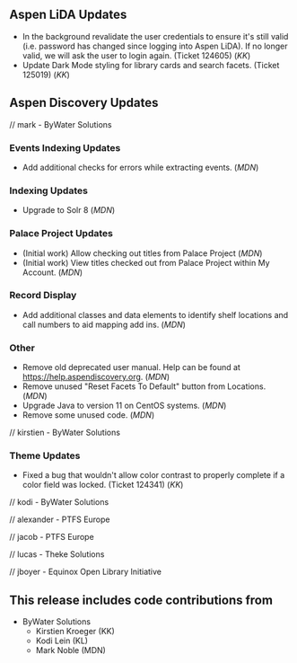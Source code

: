 ## Aspen LiDA Updates
- In the background revalidate the user credentials to ensure it's still valid (i.e. password has changed since logging into Aspen LiDA). If no longer valid, we will ask the user to login again. (Ticket 124605) (*KK*)
- Update Dark Mode styling for library cards and search facets. (Ticket 125019) (*KK*)

## Aspen Discovery Updates
// mark - ByWater Solutions
### Events Indexing Updates
- Add additional checks for errors while extracting events. (*MDN*)

### Indexing Updates
- Upgrade to Solr 8 (*MDN*)

### Palace Project Updates
- (Initial work) Allow checking out titles from Palace Project (*MDN*)
- (Initial work) View titles checked out from Palace Project within My Account. (*MDN*)

### Record Display
- Add additional classes and data elements to identify shelf locations and call numbers to aid mapping add ins. (*MDN*)

### Other
- Remove old deprecated user manual.  Help can be found at https://help.aspendiscovery.org.  (*MDN*)
- Remove unused "Reset Facets To Default" button from Locations.  (*MDN*)
- Upgrade Java to version 11 on CentOS systems. (*MDN*)
- Remove some unused code. (*MDN*)

// kirstien - ByWater Solutions
### Theme Updates
- Fixed a bug that wouldn't allow color contrast to properly complete if a color field was locked. (Ticket 124341) (*KK*)

// kodi - ByWater Solutions

// alexander - PTFS Europe

// jacob - PTFS Europe

// lucas - Theke Solutions

// jboyer - Equinox Open Library Initiative

## This release includes code contributions from
- ByWater Solutions
    - Kirstien Kroeger (KK)
    - Kodi Lein (KL)
    - Mark Noble (MDN)